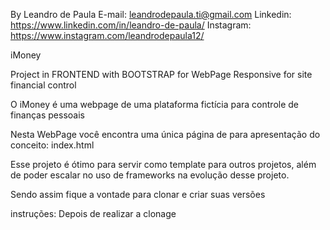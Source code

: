 By Leandro de Paula
E-mail: leandrodepaula.ti@gmail.com
Linkedin: https://www.linkedin.com/in/leandro-de-paula/
Instagram: https://www.instagram.com/leandrodepaula12/

iMoney

Project in FRONTEND with BOOTSTRAP for WebPage Responsive for site financial control

O iMoney é uma webpage de uma plataforma fictícia para controle de finanças pessoais

Nesta WebPage você encontra uma única página de para apresentação do conceito:
    index.html

Esse projeto é ótimo para servir como template para outros projetos, além de poder escalar no uso de frameworks na evolução desse projeto.

Sendo assim fique a vontade para clonar e criar suas versões

instruções:
    Depois de realizar a clonage
